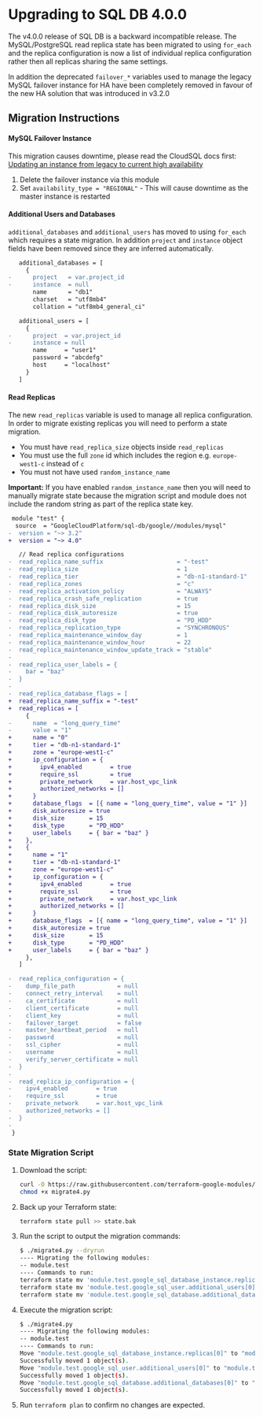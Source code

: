 # Upgrading to SQL DB 4.0.0

The v4.0.0 release of SQL DB is a backward incompatible release. The MySQL/PostgreSQL read replica state has been migrated to using `for_each` and the replica configuration is now a list of individual replica configuration rather then all replicas sharing the same settings.

In addition the deprecated `failover_*` variables used to manage the legacy MySQL failover instance for HA have been completely removed in favour of the new HA solution that was introduced in v3.2.0

## Migration Instructions
#### MySQL Failover Instance

This migration causes downtime, please read the CloudSQL docs first: [Updating an instance from legacy to current high availability](https://cloud.google.com/sql/docs/mysql/configure-ha#update-from-legacy)

1. Delete the failover instance via this module
2. Set `availability_type = "REGIONAL"` - This will cause downtime as the master instance is restarted


#### Additional Users and Databases
`additional_databases` and `additional_users` has moved to using `for_each` which requires a state migration. In addition `project` and `instance` object fields have been removed since they are inferred automatically.

```diff
   additional_databases = [
     {
-      project   = var.project_id
-      instance  = null
       name      = "db1"
       charset   = "utf8mb4"
       collation = "utf8mb4_general_ci"

   additional_users = [
     {
-      project  = var.project_id
-      instance = null
       name     = "user1"
       password = "abcdefg"
       host     = "localhost"
     }
   ]

```

#### Read Replicas
The new `read_replicas` variable is used to manage all replica configuration. In order to migrate existing replicas you will need to perform a state migration.

- You must have `read_replica_size` objects inside `read_replicas`
- You must use the full `zone` id which includes the region e.g. `europe-west1-c` instead of `c`
- You must not have used `random_instance_name`

**Important:** If you have enabled `random_instance_name` then you will need to manually migrate state because the migration script and module does not include the random string as part of the replica state key.

```diff
 module "test" {
  source  = "GoogleCloudPlatform/sql-db/google//modules/mysql"
-  version = "~> 3.2"
+  version = "~> 4.0"

   // Read replica configurations
-  read_replica_name_suffix                     = "-test"
-  read_replica_size                            = 1
-  read_replica_tier                            = "db-n1-standard-1"
-  read_replica_zones                           = "c"
-  read_replica_activation_policy               = "ALWAYS"
-  read_replica_crash_safe_replication          = true
-  read_replica_disk_size                       = 15
-  read_replica_disk_autoresize                 = true
-  read_replica_disk_type                       = "PD_HDD"
-  read_replica_replication_type                = "SYNCHRONOUS"
-  read_replica_maintenance_window_day          = 1
-  read_replica_maintenance_window_hour         = 22
-  read_replica_maintenance_window_update_track = "stable"
-
-  read_replica_user_labels = {
-    bar = "baz"
-  }
-
-  read_replica_database_flags = [
+  read_replica_name_suffix = "-test"
+  read_replicas = [
     {
-      name  = "long_query_time"
-      value = "1"
+      name = "0"
+      tier = "db-n1-standard-1"
+      zone = "europe-west1-c"
+      ip_configuration = {
+        ipv4_enabled        = true
+        require_ssl         = true
+        private_network     = var.host_vpc_link
+        authorized_networks = []
+      }
+      database_flags  = [{ name = "long_query_time", value = "1" }]
+      disk_autoresize = true
+      disk_size       = 15
+      disk_type       = "PD_HDD"
+      user_labels     = { bar = "baz" }
+    },
+    {
+      name = "1"
+      tier = "db-n1-standard-1"
+      zone = "europe-west1-c"
+      ip_configuration = {
+        ipv4_enabled        = true
+        require_ssl         = true
+        private_network     = var.host_vpc_link
+        authorized_networks = []
+      }
+      database_flags  = [{ name = "long_query_time", value = "1" }]
+      disk_autoresize = true
+      disk_size       = 15
+      disk_type       = "PD_HDD"
+      user_labels     = { bar = "baz" }
     },
   ]

-  read_replica_configuration = {
-    dump_file_path            = null
-    connect_retry_interval    = null
-    ca_certificate            = null
-    client_certificate        = null
-    client_key                = null
-    failover_target           = false
-    master_heartbeat_period   = null
-    password                  = null
-    ssl_cipher                = null
-    username                  = null
-    verify_server_certificate = null
-  }
-
-  read_replica_ip_configuration = {
-    ipv4_enabled        = true
-    require_ssl         = true
-    private_network     = var.host_vpc_link
-    authorized_networks = []
-  }
-
 }
```

### State Migration Script

1.  Download the script:

    ```sh
    curl -O https://raw.githubusercontent.com/terraform-google-modules/terraform-google-sql-db/master/helpers/migrate4.py
    chmod +x migrate4.py
    ```

2.  Back up your Terraform state:

    ```sh
    terraform state pull >> state.bak
    ```

2.  Run the script to output the migration commands:

    ```sh
    $ ./migrate4.py --dryrun
    ---- Migrating the following modules:
    -- module.test
    ---- Commands to run:
    terraform state mv 'module.test.google_sql_database_instance.replicas[0]' 'module.test.google_sql_database_instance.replicas["test-migration-replica-test0"]'
    terraform state mv 'module.test.google_sql_user.additional_users[0]' 'module.test.google_sql_user.additional_users["user1"]'
    terraform state mv 'module.test.google_sql_database.additional_databases[0]' 'module.test.google_sql_database.additional_databases["db1"]'

    ```

3.  Execute the migration script:

    ```sh
    $ ./migrate4.py
    ---- Migrating the following modules:
    -- module.test
    ---- Commands to run:
    Move "module.test.google_sql_database_instance.replicas[0]" to "module.test.google_sql_database_instance.replicas[\"test-migration-replica-test0\"]"
    Successfully moved 1 object(s).
    Move "module.test.google_sql_user.additional_users[0]" to "module.test.google_sql_user.additional_users[\"user1\"]"
    Successfully moved 1 object(s).
    Move "module.test.google_sql_database.additional_databases[0]" to "module.test.google_sql_database.additional_databases[\"db1\"]"
    Successfully moved 1 object(s).

    ```

4.  Run `terraform plan` to confirm no changes are expected.
